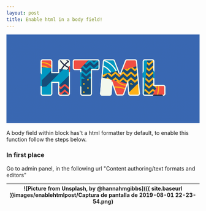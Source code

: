 ```yaml
---
layout: post
title: Enable html in a body field!
---
```

![First Post](/images/html-codes.jpg "First Post")

A body field within block has't a html formatter by default, to enable this function follow the steps below.

### In first place

Go to admin panel, in the following url "Content authoring/text formats and editors"

| ![Picture from Unsplash, by @hannahmgibbs]({{ site.baseurl }}images/enablehtmlpost/Captura de pantalla de 2019-08-01 22-23-54.png) |
|:--:|


